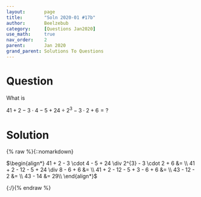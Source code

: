 ```yaml
---
layout:       page
title:        "Soln 2020-01 #17b"
author:       Beelzebub
category:     [Questions Jan2020]
use_math:     true
nav_order:    2
parent:       Jan 2020
grand_parent: Solutions To Questions
---
```


# Question

What is

$41 + 2 - 3 \cdot 4 - 5 + 24 \div 2^{3} - 3 \cdot 2 + 6 = ?$

# Solution

{% raw %}{::nomarkdown}<div>
$\begin{align*}
41 + 2 - 3 \cdot 4 - 5 + 24 \div 2^{3} - 3 \cdot 2 + 6 &= \\
41 + 2 - 12 - 5 + 24 \div 8 - 6 + 6 &= \\
41 + 2 - 12 - 5 + 3 - 6 + 6 &= \\
43 - 12 - 2  &= \\
43 - 14  &= 29\\
\end{align*}$
</div>{:/}{% endraw %}

